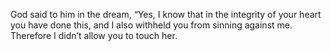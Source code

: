 God said to him in the dream, “Yes, I know that in the integrity of your heart you have done this, and I also withheld you from sinning against me. Therefore I didn’t allow you to touch her.